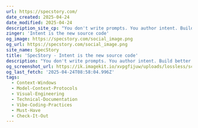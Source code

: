 ```yaml
---
url: https://specstory.com/
date_created: 2025-04-24
date_modified: 2025-04-24
description_site_cp: "You don't write prompts. You author intent. Build better software with SpecStory."
zinger: 'Intent is the new source code'
og_image: https://specstory.com/social_image.png
og_url: https://specstory.com/social_image.png
site_name: SpecStory
title: 'SpecStory - Intent is the new source code'
description: "You don't write prompts. You author intent. Build better software with SpecStory. Download our extension for Cursor to save your chat history, share it, version it and more."
og_screenshot_url: https://ik.imagekit.io/xvpgfijuw/uploads/lossless/screenshots/20250528_Specstory_og_screenshot.jpeg
og_last_fetch: '2025-04-24T08:58:04.996Z'
tags:
  - Context-Windows
  - Model-Context-Protocols
  - Visual-Engineering
  - Technical-Documentation
  - Vibe-Coding-Practices
  - Must-Have
  - Check-It-Out
---
```


